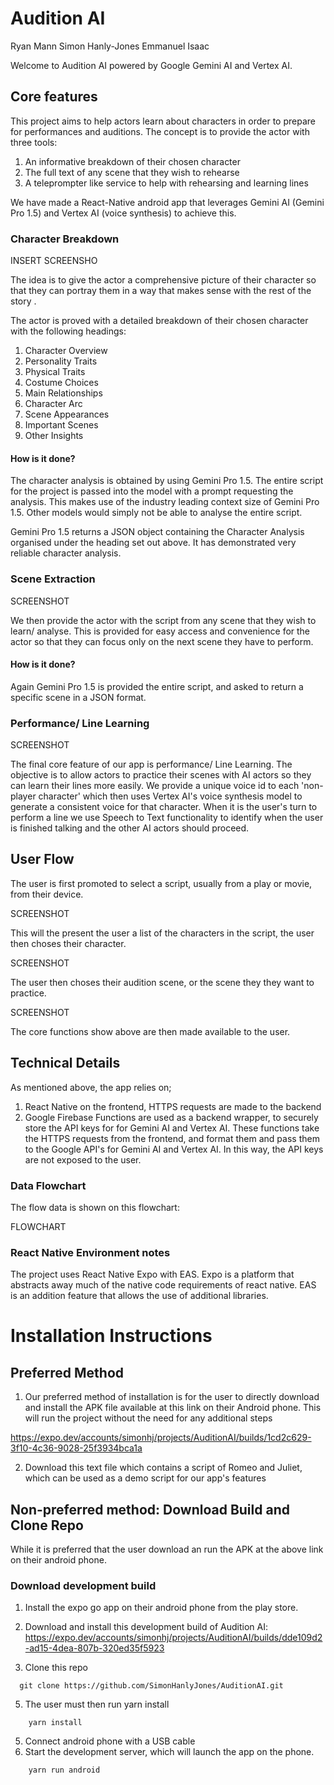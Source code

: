 # Audition AI
Ryan Mann
Simon Hanly-Jones
Emmanuel Isaac

Welcome to Audition AI powered by Google Gemini AI and Vertex AI.

## Core features

This project aims to help actors learn about characters in order to prepare for performances and auditions. The concept is to provide the actor with three tools:
1. An informative breakdown of their chosen character
2. The full text of any scene that they wish to rehearse
3. A teleprompter like service to help with rehearsing and learning lines

We have made a React-Native android app that leverages Gemini AI (Gemini Pro 1.5) and Vertex AI (voice synthesis) to achieve this.

### Character Breakdown

INSERT SCREENSHO

The idea is to give the actor a comprehensive picture of their character so that they can portray them in a way that makes sense with the rest of the story .

The actor is proved with a detailed breakdown of their chosen character with the following headings:
1. Character Overview
2. Personality Traits
3. Physical Traits
4. Costume Choices 
5. Main Relationships
6. Character Arc
7. Scene Appearances
8. Important Scenes
9. Other Insights

#### How is it done?
The character analysis is obtained by using Gemini Pro 1.5. The entire script for the project is passed into the model with a prompt requesting the analysis. This makes use of the industry leading context size of Gemini Pro 1.5. Other models would simply not be able to analyse the entire script.

Gemini Pro 1.5 returns a JSON object containing the Character Analysis organised under the heading set out above. It has demonstrated very reliable character analysis.
### Scene Extraction

SCREENSHOT

We then provide the actor with the  script from any scene that they wish to learn/ analyse. This is provided for easy access and convenience for the actor so that they can focus only on the next scene they have to perform.
#### How is it done?
Again Gemini Pro 1.5 is provided the entire script, and asked to return a specific scene in a JSON format.
### Performance/ Line Learning

SCREENSHOT

The final core feature of our app is performance/ Line Learning. The objective is to allow actors to practice their scenes with AI actors so they  can learn their lines more easily. We provide a unique voice id to each 'non-player character' which then uses Vertex AI's voice synthesis model to generate a consistent voice for that character.
When it is the user's turn to perform a line we use Speech to Text functionality to identify when the user is finished talking and the other AI actors should proceed. 
## User Flow
The user is first promoted to select a script, usually from a play or movie, from their device.

SCREENSHOT

This will the present the user a list of the characters in the script, the user then choses their character.

SCREENSHOT

The user then choses their audition scene, or the scene they they want to practice.

SCREENSHOT

The core functions show above are then made available to the user.

## Technical Details
As mentioned above, the app relies on;
1. React Native on the frontend, HTTPS requests are made to the backend
2. Google Firebase Functions are used as a backend wrapper, to securely store the API keys for for Gemini AI and Vertex AI. These functions take the HTTPS requests from the frontend, and format them and pass them to the Google API's for Gemini AI and Vertex AI. In this way, the API keys are not exposed to the user.  
### Data Flowchart
The flow data is shown on this flowchart:

FLOWCHART
### React Native Environment notes
The project uses React Native Expo with EAS. Expo is a platform that abstracts away much of the native code requirements of react native. EAS is an addition feature that allows the use of additional libraries. 

# Installation Instructions
## Preferred Method
1. Our preferred method of installation is for the user to directly download and install the APK file available at this link on their Android phone. This will run the project without the need for any additional steps

https://expo.dev/accounts/simonhj/projects/AuditionAI/builds/1cd2c629-3f10-4c36-9028-25f3934bca1a

2. Download this text file which contains a script of Romeo and Juliet, which can be used as a demo script for our app's features

## Non-preferred method: Download Build and Clone Repo
While it is preferred that the user download an run the APK at the above link on their android phone.
### Download development build

1. Install the expo go app on their android phone from the play store. 

2. Download and install this development build of Audition AI:
https://expo.dev/accounts/simonhj/projects/AuditionAI/builds/dde109d2-ad15-4dea-807b-320ed35f5923

3. Clone this repo
```
  git clone https://github.com/SimonHanlyJones/AuditionAI.git
```
5. The user must then run yarn install
```
	yarn install
```
5. Connect android phone with a USB cable 
6. Start the development server, which will launch the app on the phone.
```
	yarn run android
```

